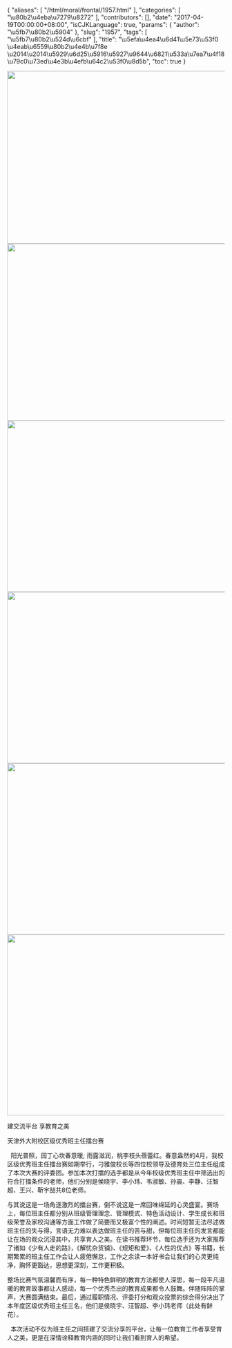 {
    "aliases": [
        "/html/moral/frontal/1957.html"
    ],
    "categories": [
        "\u80b2\u4eba\u7279\u8272"
    ],
    "contributors": [],
    "date": "2017-04-19T00:00:00+08:00",
    "isCJKLanguage": true,
    "params": {
        "author": "\u5fb7\u80b2\u5904"
    },
    "slug": "1957",
    "tags": [
        "\u5fb7\u80b2\u524d\u6cbf"
    ],
    "title": "\u5efa\u4ea4\u6d41\u5e73\u53f0 \u4eab\u6559\u80b2\u4e4b\u7f8e \u2014\u2014\u5929\u6d25\u5916\u5927\u9644\u6821\u533a\u7ea7\u4f18\u79c0\u73ed\u4e3b\u4efb\u64c2\u53f0\u8d5b",
    "toc": true
}

  





  






<img
    src="https://cdn.tfls.online/mirror/full/3acb2262e3451bb392fe9e3e1fc5669dab4cf991.jpg"
    style="display:block;margin-left:auto;margin-right:auto;"
    decoding="async"
    fetchpriority="auto"
    loading="lazy"
    height="400"
    width="600"
/>
<img
    src="https://cdn.tfls.online/mirror/full/bbdfa6afc3ac65581fe6c82df23912e4b0914321.jpg"
    style="display:block;margin-left:auto;margin-right:auto;"
    decoding="async"
    fetchpriority="auto"
    loading="lazy"
    height="410"
    width="600"
/>
<img
    src="https://cdn.tfls.online/mirror/full/a910f11d1d0d8cb48237289c86f16551c26ad86e.jpg"
    style="display:block;margin-left:auto;margin-right:auto;"
    decoding="async"
    fetchpriority="auto"
    loading="lazy"
    height="397"
    width="600"
/>
<img
    src="https://cdn.tfls.online/mirror/full/033cc3168e89253b532c17edf4fa3b4d0a82b70e.jpg"
    style="display:block;margin-left:auto;margin-right:auto;"
    decoding="async"
    fetchpriority="auto"
    loading="lazy"
    height="397"
    width="600"
/>
<img
    src="https://cdn.tfls.online/mirror/full/6038e4ed78950af28fe79276bd0caa1d7bf0effc.jpg"
    style="display:block;margin-left:auto;margin-right:auto;"
    decoding="async"
    fetchpriority="auto"
    loading="lazy"
    height="397"
    width="600"
/>
<img
    src="https://cdn.tfls.online/mirror/full/361955d4ae5c8aae978b74c80226fc2ae19d0891.jpg"
    style="display:block;margin-left:auto;margin-right:auto;"
    decoding="async"
    fetchpriority="auto"
    loading="lazy"
    height="419"
    width="549"
/>




建交流平台 享教育之美




天津外大附校区级优秀班主任擂台赛




  阳光普照，园丁心坎春意暖; 雨露滋润，桃李枝头蓓蕾红。春意盎然的4月，我校区级优秀班主任擂台赛如期举行，刁雅俊校长等四位校领导及德育处三位主任组成了本次大赛的评委团。参加本次打擂的选手都是从今年校级优秀班主任中筛选出的符合打擂条件的老师，他们分别是侯晓宇、李小玮、韦淑敏、孙晨、李静、汪智超、王兴、靳宇喆共8位老师。




与其说这是一场角逐激烈的擂台赛，倒不说这是一席回味绵延的心灵盛宴。赛场上，每位班主任都分别从班级管理理念、管理模式、特色活动设计、学生成长和班级荣誉及家校沟通等方面工作做了简要而又极富个性的阐述。时间短暂无法尽述做班主任的失与得，言语无力难以表达做班主任的苦与甜，但每位班主任的发言都能让在场的观众沉浸其中，共享育人之美。在读书推荐环节，每位选手还为大家推荐了诸如《少有人走的路》，《解忧杂货铺》、《规矩和爱》、《人性的优点》等书籍，长期繁累的班主任工作会让人疲倦懈怠，工作之余读一本好书会让我们的心灵更纯净，胸怀更豁达，思想更深刻，工作更积极。




整场比赛气氛温馨而有序，每一种特色鲜明的教育方法都使人深思，每一段平凡温暖的教育故事都让人感动，每一个优秀杰出的教育成果都令人鼓舞。伴随阵阵的掌声，大赛圆满结束。最后，通过履职情况、评委打分和观众投票的综合得分决出了本年度区级优秀班主任三名，他们是侯晓宇、汪智超、李小玮老师（此处有鲜花）。




  本次活动不仅为班主任之间搭建了交流分享的平台，让每一位教育工作者享受育人之美，更是在深情诠释教育内涵的同时让我们看到育人的希望。









  



